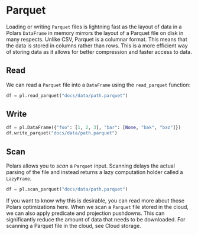 # Parquet
Loading or writing `Parquet` files is lightning fast as the layout of data in a Polars `DataFrame` in memory mirrors the layout of a Parquet file on disk in many respects.
Unlike CSV, Parquet is a columnar format. This means that the data is stored in columns rather than rows. This is a more efficient way of storing data as it allows for better compression and faster access to data.
## Read
We can read a `Parquet` file into a `DataFrame` using the `read_parquet` function:
 
```python
df = pl.read_parquet("docs/data/path.parquet")
```

## Write
 
```python
df = pl.DataFrame({"foo": [1, 2, 3], "bar": [None, "bak", "baz"]})
df.write_parquet("docs/data/path.parquet")
```
## Scan
Polars allows you to *scan* a `Parquet` input. Scanning delays the actual parsing of the file and instead returns a lazy computation holder called a `LazyFrame`.
 
```python
df = pl.scan_parquet("docs/data/path.parquet")
```

If you want to know why this is desirable, you can read more about those Polars optimizations here.
When we scan a `Parquet` file stored in the cloud, we can also apply predicate and projection pushdowns. This can significantly reduce the amount of data that needs to be downloaded. For scanning a Parquet file in the cloud, see Cloud storage.